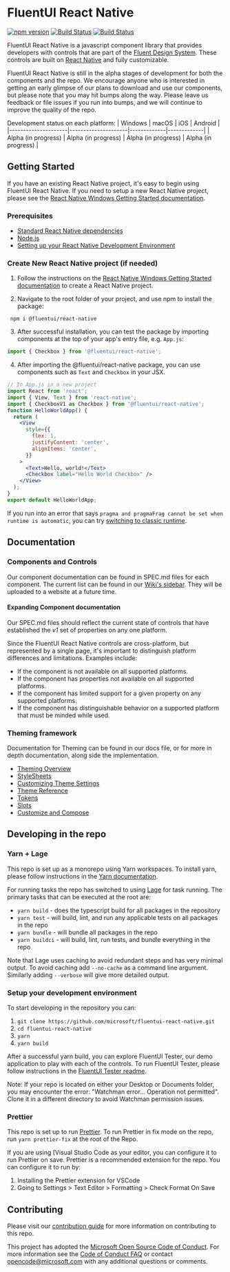 # FluentUI React Native

[![npm version](https://badge.fury.io/js/%40fluentui%2Freact-native.svg)](https://badge.fury.io/js/%40fluentui%2Freact-native) [![Build Status](https://dev.azure.com/ms/ui-fabric-react-native/_apis/build/status/PR?branchName=main)](https://dev.azure.com/ms/ui-fabric-react-native/_build/latest?definitionId=226&branchName=main) [![Build Status](https://dev.azure.com/ms/ui-fabric-react-native/_apis/build/status/Publish?branchName=main)](https://dev.azure.com/ms/ui-fabric-react-native/_build/latest?definitionId=229&branchName=main)

FluentUI React Native is a javascript component library that provides developers with controls that are part of the [Fluent Design System](https://www.microsoft.com/design/fluent/). These controls are built on [React Native](https://reactnative.dev/) and fully customizable.

FluentUI React Native is still in the alpha stages of development for both the components and the repo. We encourage anyone who is interested in getting an early glimpse of our plans to download and use our components, but please note that you may hit bumps along the way. Please leave us feedback or file issues if you run into bumps, and we will continue to improve the quality of the repo.

Development status on each platform:
| Windows | macOS | iOS | Android |
|---------------------|---------------------|-------------|-------------|
| Alpha (in progress) | Alpha (in progress) | Alpha (in progress) | Alpha (in progress) |

## Getting Started

If you have an existing React Native project, it's easy to begin using FluentUI React Native. If you need to setup a new React Native project, please see the [React Native Windows Getting Started documentation](https://microsoft.github.io/react-native-windows/docs/getting-started).

### Prerequisites

- [Standard React Native dependencies](https://microsoft.github.io/react-native-windows/docs/rnw-dependencies#manual-setup)
- [Node.js](https://nodejs.org/en/download/package-manager)
- [Setting up your React Native Development Environment](https://reactnative.dev/docs/environment-setup)

### Create New React Native project (if needed)

1. Follow the instructions on the [React Native Windows Getting Started documentation](https://microsoft.github.io/react-native-windows/docs/getting-started) to create a React Native project.

2. Navigate to the root folder of your project, and use npm to install the package:

```
 npm i @fluentui/react-native
```

3. After successful installation, you can test the package by importing components at the top of your app's entry file, e.g. `App.js`:

```jsx
import { Checkbox } from '@fluentui/react-native';
```

4. After importing the @fluentui/react-native package, you can use components such as `Text` and `Checkbox` in your JSX.

```jsx
// In App.js in a new project
import React from 'react';
import { View, Text } from 'react-native';
import { CheckboxV1 as Checkbox } from '@fluentui/react-native';
function HelloWorldApp() {
  return (
    <View
      style={{
        flex: 1,
        justifyContent: 'center',
        alignItems: 'center',
      }}
    >
      <Text>Hello, world!</Text>
      <Checkbox label="Hello World Checkbox" />
    </View>
  );
}
export default HelloWorldApp;
```

If you run into an error that says `pragma and pragmaFrag cannot be set when runtime is automatic`, you can try [switching to classic runtime](https://babeljs.io/docs/en/babel-preset-react/#both-runtimes).

## Documentation

### Components and Controls

Our component documentation can be found in SPEC.md files for each component. The current list can be found in our [Wiki's sidebar](https://github.com/microsoft/fluentui-react-native/wiki). They will be uploaded to a website at a future time.

#### Expanding Component documentation

Our SPEC.md files should reflect the current state of controls that have established the _v1_ set of properties on any one platform.

Since the FluentUI React Native controls are cross-platform, but represented by a single page, it's important to distinguish platform differences and limitations. Examples include:

- If the component is not available on all supported platforms.
- If the component has properties not available on all supported platforms.
- If the component has limited support for a given property on any supported platforms.
- If the component has distinguishable behavior on a supported platform that must be minded while used.

### Theming framework

Documentation for Theming can be found in our docs file, or for more in depth documentation, along side the implementation.

- [Theming Overview](./docs/pages/Theming/Basics.md)
- [StyleSheets](./docs/pages/Theming/ThemedStylesheet.md)
- [Customizing Theme Settings](./docs/pages/Theming/CustomTheme.md)
- [Theme Reference](./packages/framework/theme/README.md)
- [Tokens](./packages/framework/use-tokens/README.md)
- [Slots](./packages/framework/use-slots/README.md)
- [Customize and Compose](./packages/framework/composition/README.md)

## Developing in the repo

### Yarn + Lage

This repo is set up as a monorepo using Yarn workspaces. To install yarn, please follow instructions in the [Yarn documentation](https://classic.yarnpkg.com/en/docs/install/).

For running tasks the repo has switched to using [Lage](https://github.com/microsoft/lage) for task running. The primary tasks that can be executed at the root are:

- `yarn build` - does the typescript build for all packages in the repository
- `yarn test` - will build, lint, and run any applicable tests on all packages in the repo
- `yarn bundle` - will bundle all packages in the repo
- `yarn buildci` - will build, lint, run tests, and bundle everything in the repo

Note that Lage uses caching to avoid redundant steps and has very minimal output. To avoid caching add `--no-cache` as a command line argument. Similarly adding `--verbose` will give more detailed output.

### Setup your development environment

To start developing in the repository you can:

1. `git clone https://github.com/microsoft/fluentui-react-native.git`
1. `cd fluentui-react-native`
1. `yarn`
1. `yarn build`

After a successful yarn build, you can explore FluentUI Tester, our demo application to play with each of the controls. To run FluentUI Tester, please follow instructions in the [FluentUI Tester readme](./apps/fluent-tester/README.md).

Note: If your repo is located on either your Desktop or Documents folder, you may encounter the error: "Watchman error... Operation not permitted". Clone it in a different directory to avoid Watchman permission issues.

### Prettier

This repo is set up to run [Prettier](https://prettier.io/). To run Prettier in fix mode on the repo, run `yarn prettier-fix` at the root of the Repo.

If you are using [Visual Studio Code as your editor, you can configure it to run Prettier on save. Prettier is a recommended extension for the repo. You can configure it to run by:

1. Installing the Prettier extension for VSCode
2. Going to Settings > Text Editor > Formatting > Check Format On Save

## Contributing

Please visit our [contribution guide](./CONTRIBUTING.md) for more information on contributing to this repo.

This project has adopted the [Microsoft Open Source Code of Conduct](https://opensource.microsoft.com/codeofconduct/).
For more information see the [Code of Conduct FAQ](https://opensource.microsoft.com/codeofconduct/faq/) or
contact [opencode@microsoft.com](mailto:opencode@microsoft.com) with any additional questions or comments.
